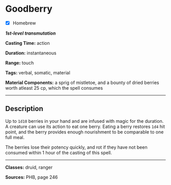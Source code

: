 # Goodberry

- [x] Homebrew

***1st-level transmutation***

**Casting Time:** action

**Duration:** instantaneous

**Range:** touch

**Tags:** verbal, somatic, material

**Material Components:** a sprig of mistletoe, and a bounty of dried berries worth atleast 25 cp, which the spell consumes

---

## Description
Up to `1d10` berries in your hand and are infused with magic for the duration. A creature can use its action to eat one berry. Eating a berry restores `1d4` hit point, and the berry provides enough nourishment to be comparable to one full meal.

The berries lose their potency quickly, and rot if they have not been consumed within 1 hour of the casting of this spell.

---

**Classes:** druid, ranger

**Sources:** PHB, page 246
